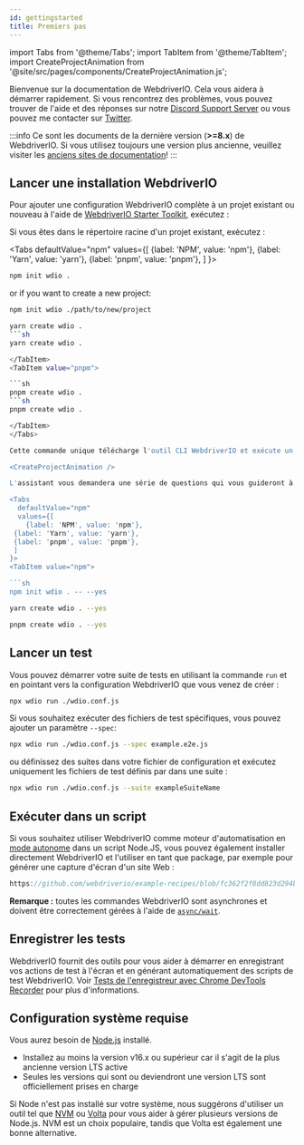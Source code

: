 ```yaml
---
id: gettingstarted
title: Premiers pas
---
```


import Tabs from '@theme/Tabs';
import TabItem from '@theme/TabItem';
import CreateProjectAnimation from '@site/src/pages/components/CreateProjectAnimation.js';

Bienvenue sur la documentation de WebdriverIO. Cela vous aidera à démarrer rapidement. Si vous rencontrez des problèmes, vous pouvez trouver de l'aide et des réponses sur notre [Discord Support Server](https://discord.webdriver.io) ou vous pouvez me contacter sur [Twitter](https://twitter.com/webdriverio).

:::info
Ce sont les documents de la dernière version (__>=8.x__) de WebdriverIO. Si vous utilisez toujours une version plus ancienne, veuillez visiter les [anciens sites de documentation](/versions)!
:::

## Lancer une installation WebdriverIO

Pour ajouter une configuration WebdriverIO complète à un projet existant ou nouveau à l'aide de [WebdriverIO Starter Toolkit](https://www.npmjs.com/package/create-wdio), exécutez :

Si vous êtes dans le répertoire racine d'un projet existant, exécutez :

<Tabs
  defaultValue="npm"
  values={[
    {label: 'NPM', value: 'npm'},
 {label: 'Yarn', value: 'yarn'},
 {label: 'pnpm', value: 'pnpm'},
 ]
}>
<TabItem value="npm">

```sh
npm init wdio .
```

or if you want to create a new project:

```sh
npm init wdio ./path/to/new/project
```

</TabItem>
<TabItem value="yarn">

```sh
yarn create wdio .
```sh
yarn create wdio .

</TabItem>
<TabItem value="pnpm">

```sh
pnpm create wdio .
```sh
pnpm create wdio .

</TabItem>
</Tabs>

Cette commande unique télécharge l'outil CLI WebdriverIO et exécute un assistant de configuration qui vous aide à configurer votre suite de tests.

<CreateProjectAnimation />

L'assistant vous demandera une série de questions qui vous guideront à travers l'installation. You can pass a `--yes` parameter to pick a default set up which will use Mocha with Chrome using the \[Page Object\](https://martinfowler.com/bliki/PageObject.html) pattern.

<Tabs
  defaultValue="npm"
  values={[
    {label: 'NPM', value: 'npm'},
 {label: 'Yarn', value: 'yarn'},
 {label: 'pnpm', value: 'pnpm'},
 ]
}>
<TabItem value="npm">

```sh
npm init wdio . -- --yes
```

</TabItem>
<TabItem value="yarn">

```sh
yarn create wdio . --yes
```

</TabItem>
<TabItem value="pnpm">

```sh
pnpm create wdio . --yes
```

</TabItem>
</Tabs>

## Lancer un test

Vous pouvez démarrer votre suite de tests en utilisant la commande `run` et en pointant vers la configuration WebdriverIO que vous venez de créer :

```sh
npx wdio run ./wdio.conf.js
```

Si vous souhaitez exécuter des fichiers de test spécifiques, vous pouvez ajouter un paramètre `--spec`:

```sh
npx wdio run ./wdio.conf.js --spec example.e2e.js
```

ou définissez des suites dans votre fichier de configuration et exécutez uniquement les fichiers de test définis par dans une suite :

```sh
npx wdio run ./wdio.conf.js --suite exampleSuiteName
```

## Exécuter dans un script

Si vous souhaitez utiliser WebdriverIO comme moteur d'automatisation en [mode autonome](/docs/setuptypes#standalone-mode) dans un script Node.JS, vous pouvez également installer directement WebdriverIO et l'utiliser en tant que package, par exemple pour générer une capture d'écran d'un site Web :

```js reference useHTTPS
https://github.com/webdriverio/example-recipes/blob/fc362f2f8dd823d294b9bb5f92bd5991339d4591/getting-started/run-in-script.js#L2-L19
```

__Remarque :__ toutes les commandes WebdriverIO sont asynchrones et doivent être correctement gérées à l'aide de [`async/wait`](https://javascript.info/async-await).

## Enregistrer les tests

WebdriverIO fournit des outils pour vous aider à démarrer en enregistrant vos actions de test à l'écran et en générant automatiquement des scripts de test WebdriverIO. Voir [Tests de l'enregistreur avec Chrome DevTools Recorder](/docs/record) pour plus d'informations.

## Configuration système requise

Vous aurez besoin de [Node.js](http://nodejs.org) installé.

- Installez au moins la version v16.x ou supérieur car il s'agit de la plus ancienne version LTS active
- Seules les versions qui sont ou deviendront une version LTS sont officiellement prises en charge

Si Node n'est pas installé sur votre système, nous suggérons d'utiliser un outil tel que [NVM](https://github.com/creationix/nvm) ou [Volta](https://volta.sh/) pour vous aider à gérer plusieurs versions de Node.js. NVM est un choix populaire, tandis que Volta est également une bonne alternative.
